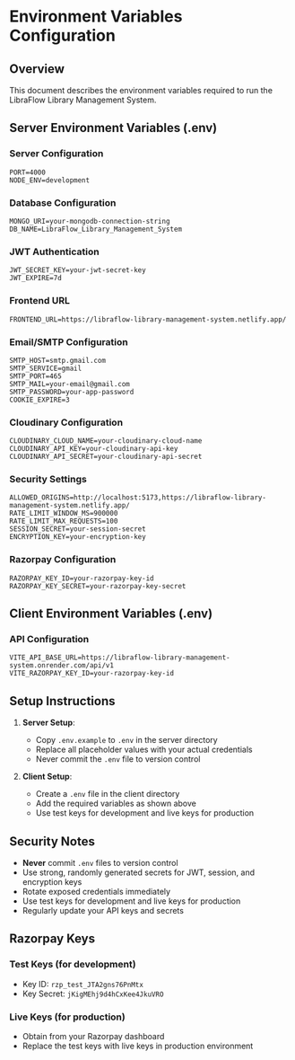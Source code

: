 # Environment Variables Configuration

## Overview
This document describes the environment variables required to run the LibraFlow Library Management System.

## Server Environment Variables (.env)

### Server Configuration
```env
PORT=4000
NODE_ENV=development
```

### Database Configuration
```env
MONGO_URI=your-mongodb-connection-string
DB_NAME=LibraFlow_Library_Management_System
```

### JWT Authentication
```env
JWT_SECRET_KEY=your-jwt-secret-key
JWT_EXPIRE=7d
```

### Frontend URL
```env
FRONTEND_URL=https://libraflow-library-management-system.netlify.app/
```

### Email/SMTP Configuration
```env
SMTP_HOST=smtp.gmail.com
SMTP_SERVICE=gmail
SMTP_PORT=465
SMTP_MAIL=your-email@gmail.com
SMTP_PASSWORD=your-app-password
COOKIE_EXPIRE=3
```

### Cloudinary Configuration
```env
CLOUDINARY_CLOUD_NAME=your-cloudinary-cloud-name
CLOUDINARY_API_KEY=your-cloudinary-api-key
CLOUDINARY_API_SECRET=your-cloudinary-api-secret
```

### Security Settings
```env
ALLOWED_ORIGINS=http://localhost:5173,https://libraflow-library-management-system.netlify.app/
RATE_LIMIT_WINDOW_MS=900000
RATE_LIMIT_MAX_REQUESTS=100
SESSION_SECRET=your-session-secret
ENCRYPTION_KEY=your-encryption-key
```

### Razorpay Configuration
```env
RAZORPAY_KEY_ID=your-razorpay-key-id
RAZORPAY_KEY_SECRET=your-razorpay-key-secret
```

## Client Environment Variables (.env)

### API Configuration
```env
VITE_API_BASE_URL=https://libraflow-library-management-system.onrender.com/api/v1
VITE_RAZORPAY_KEY_ID=your-razorpay-key-id
```

## Setup Instructions

1. **Server Setup**:
   - Copy `.env.example` to `.env` in the server directory
   - Replace all placeholder values with your actual credentials
   - Never commit the `.env` file to version control

2. **Client Setup**:
   - Create a `.env` file in the client directory
   - Add the required variables as shown above
   - Use test keys for development and live keys for production

## Security Notes

- **Never** commit `.env` files to version control
- Use strong, randomly generated secrets for JWT, session, and encryption keys
- Rotate exposed credentials immediately
- Use test keys for development and live keys for production
- Regularly update your API keys and secrets

## Razorpay Keys

### Test Keys (for development)
- Key ID: `rzp_test_JTA2gns76PnMtx`
- Key Secret: `jKigMEhj9d4hCxKee4JkuVRO`

### Live Keys (for production)
- Obtain from your Razorpay dashboard
- Replace the test keys with live keys in production environment